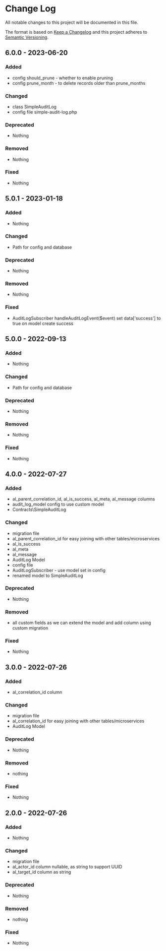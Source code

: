 # Change Log
All notable changes to this project will be documented in this file.

The format is based on [Keep a Changelog](https://keepachangelog.com) and this project adheres to [Semantic Versioning](https://semver.org).

## 6.0.0 - 2023-06-20

### Added

- config should_prune - whether to enable pruning
- config prune_month - to delete records older than prune_months

### Changed

- class SimpleAuditLog
- config file simple-audit-log.php

### Deprecated

- Nothing

### Removed

- Nothing

### Fixed

- Nothing

## 5.0.1 - 2023-01-18

### Added

- Nothing

### Changed

- Path for config and database

### Deprecated

- Nothing

### Removed

- Nothing

### Fixed

- AuditLogSubscriber handleAuditLogEvent($event) set data['success'] to true on model create success

## 5.0.0 - 2022-09-13

### Added

- Nothing

### Changed

- Path for config and database

### Deprecated

- Nothing

### Removed

- Nothing

### Fixed

- Nothing

## 4.0.0 - 2022-07-27

### Added

- al_parent_correlation_id, al_is_success, al_meta, al_message columns
- audit_log_model config to use custom model
- Contracts\SimpleAuditLog

### Changed

- migration file
- al_parent_correlation_id for easy joining with other tables/microservices
- al_is_success
- al_meta
- al_message
- AuditLog Model
- config file
- AuditLogSubscriber - use model set in config
- renamed model to SimpleAuditLog

### Deprecated

- Nothing

### Removed

- all custom fields as we can extend the model and add column using custom migration

### Fixed

- Nothing

## 3.0.0 - 2022-07-26

### Added

- al_correlation_id column

### Changed

- migration file
- al_correlation_id for easy joining with other tables/microservices
- AuditLog Model

### Deprecated

- Nothing

### Removed

- nothing

### Fixed

- Nothing

## 2.0.0 - 2022-07-26

### Added

- Nothing

### Changed

- migration file
- al_actor_id column nullable, as string to support UUID
- al_target_id column as string

### Deprecated

- Nothing

### Removed

- nothing

### Fixed

- Nothing